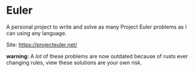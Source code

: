 Euler
=====
A personal project to write and solve as many Project Euler
problems as I can using any language. 

Site: https://projecteuler.net/

**warning:** A *lot* of these problems are now outdated because of rusts ever changing rules, view 
these solutions are your own risk.
